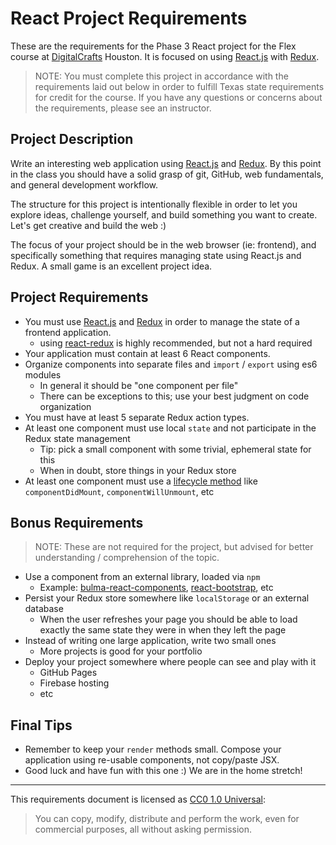 # React Project Requirements

These are the requirements for the Phase 3 React project for the Flex course at
[DigitalCrafts] Houston. It is focused on using [React.js] with [Redux].

> NOTE: You must complete this project in accordance with the requirements laid out
  below in order to fulfill Texas state requirements for credit for the course. If
  you have any questions or concerns about the requirements, please see an
  instructor.

[DigitalCrafts]:https://www.digitalcrafts.com/
[React.js]:https://reactjs.org/
[Redux]:https://redux.js.org/

## Project Description

Write an interesting web application using [React.js] and [Redux]. By this point
in the class you should have a solid grasp of git, GitHub, web fundamentals, and
general development workflow.

The structure for this project is intentionally flexible in order to let you
explore ideas, challenge yourself, and build something you want to create. Let's
get creative and build the web :)

The focus of your project should be in the web browser (ie: frontend), and
specifically something that requires managing state using React.js and Redux. A
small game is an excellent project idea.

## Project Requirements

- You must use [React.js] and [Redux] in order to manage the state of a frontend application.
  - using [react-redux] is highly recommended, but not a hard required
- Your application must contain at least 6 React components.
- Organize components into separate files and `import` / `export` using es6 modules
  - In general it should be "one component per file"
  - There can be exceptions to this; use your best judgment on code organization
- You must have at least 5 separate Redux action types.
- At least one component must use local `state` and not participate in the Redux state management
  - Tip: pick a small component with some trivial, ephemeral state for this
  - When in doubt, store things in your Redux store
- At least one component must use a [lifecycle method](https://reactjs.org/docs/react-component.html#componentdidmount) like `componentDidMount`, `componentWillUnmount`, etc

## Bonus Requirements

> NOTE: These are not required for the project, but advised for better understanding / comprehension of the topic.

- Use a component from an external library, loaded via `npm`
  - Example: [bulma-react-components](https://www.npmjs.com/package/react-bulma-components), [react-bootstrap](https://react-bootstrap.github.io/), etc
- Persist your Redux store somewhere like `localStorage` or an external database
  - When the user refreshes your page you should be able to load exactly the same state they were in when they left the page
- Instead of writing one large application, write two small ones
  - More projects is good for your portfolio
- Deploy your project somewhere where people can see and play with it
  - GitHub Pages
  - Firebase hosting
  - etc

## Final Tips

- Remember to keep your `render` methods small. Compose your application using re-usable components, not copy/paste JSX.
- Good luck and have fun with this one :) We are in the home stretch!

[react-redux]:https://react-redux.js.org/

--------------------------------------------------------------------------------

This requirements document is licensed as [CC0 1.0 Universal](https://creativecommons.org/publicdomain/zero/1.0/):

> You can copy, modify, distribute and perform the work, even for commercial purposes, all without asking permission.

